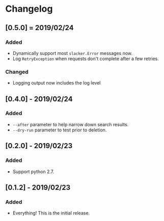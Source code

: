 # Changelog

## [0.5.0] = 2019/02/24

### Added

- Dynamically support most `slacker.Error` messages now.
- Log `RetryException` when requests don't complete after a few retries.

### Changed

- Logging output now includes the log level

## [0.4.0] - 2019/02/24

### Added

- `--after` parameter to help narrow down search results.
- `--dry-run` parameter to test prior to deletion.

## [0.2.0] - 2019/02/23

### Added

- Support python 2.7.

## [0.1.2] - 2019/02/23

### Added

- Everything! This is the initial release.
